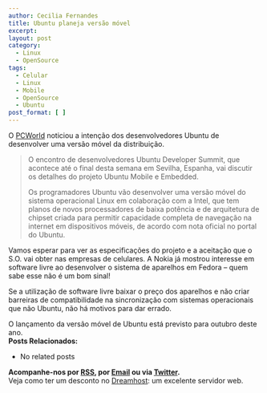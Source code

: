 ```yaml
---
author: Cecilia Fernandes
title: Ubuntu planeja versão móvel
excerpt:
layout: post
category:
  - Linux
  - OpenSource
tags:
  - Celular
  - Linux
  - Mobile
  - OpenSource
  - Ubuntu
post_format: [ ]
---
```

O [PCWorld][1] noticiou a intenção dos desenvolvedores Ubuntu de desenvolver uma versão móvel da distribuição.

> O encontro de desenvolvedores Ubuntu Developer Summit, que acontece até o final desta semana em Sevilha, Espanha, vai discutir os detalhes do projeto Ubuntu Mobile e Embedded.
> 
> Os programadores Ubuntu vão desenvolver uma versão móvel do sistema operacional Linux em colaboração com a Intel, que tem planos de novos processadores de baixa potência e de arquitetura de chipset criada para permitir capacidade completa de navegação na internet em dispositivos móveis, de acordo com nota oficial no portal do Ubuntu.

Vamos esperar para ver as especificações do projeto e a aceitação que o S.O. vai obter nas empresas de celulares. A Nokia já mostrou interesse em software livre ao desenvolver o sistema de aparelhos em Fedora – quem sabe esse não é um bom sinal!

Se a utilização de software livre baixar o preço dos aparelhos e não criar barreiras de compatibilidade na sincronização com sistemas operacionais que não Ubuntu, não há motivos para dar errado.

O lançamento da versão móvel de Ubuntu está previsto para outubro deste ano.  
**Posts Relacionados:** 
*   No related posts









**Acompanhe-nos por [ RSS][3], por [Email][4] ou via [Twitter][5].**  
Veja como ter um desconto no [Dreamhost][6]: um excelente servidor web.

 [1]: http://pcworld.uol.com.br/noticias/2007/05/08/idgnoticia.2007-05-08.2072179675
 [2]: https://twitter.com/share
 [3]: http://feeds.feedburner.com/VidaGeek
 [4]: http://feedburner.google.com/fb/a/mailverify?uri=VidaGeek&loc=pt_BR
 [5]: http://twitter.com/blogvidageek
 [6]: http://vidageek.net/dreamhost/
